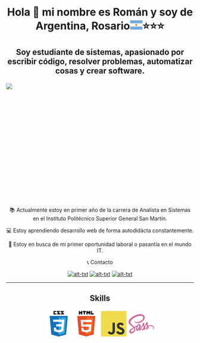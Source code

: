 # <p align="center">Hola 👋 mi nombre es Román y soy de Argentina, Rosario<img src="./assets/argentina-flag.svg" style=" height: 25px;">⭐⭐⭐</p>
</p>

## <p align="center">Soy estudiante de sistemas, apasionado por escribir código, resolver problemas, automatizar cosas y crear software.</p>

<div align="center"><img src="./assets/catt.gif" height="300px" style="display:block;margin: 20px 0px 30px;"></div>

<p align="center">📚 Actualmente estoy en primer año de la carrera de Analista en Sistemas en el Instituto Politécnico Superior General San Martín.</p>
<p align="center">💻 Estoy aprendiendo desarrollo web de forma autodidácta constantemente.</p>
<p align="center">🚀 Estoy en busca de mi primer oportunidad laboral o pasantía en el mundo IT.</p>
<p align="center">📞 Contacto</p>
<div align="center">

[![alt-txt](https://img.shields.io/badge/Linkedin-blue?style-for-the-badge&logo=Linkedin)](https://www.linkedin.com/in/romannalvarez) [![alt-txt](https://img.shields.io/badge/Portfolio-30B980?style-for-the-badge&logo=GoogleEarth&logoColor=fff)](https://romanalvarez.netlify.app/) [![alt-txt](https://img.shields.io/badge/Gmail-EA4335?style-for-the-badge&logo=Gmail&logoColor=fff)](mailto:alvarezroman150@gmail.com)

</div>

---

## <p align="center">Skills</p>
<div align="center">
<img src="https://raw.githubusercontent.com/devicons/devicon/master/icons/css3/css3-original-wordmark.svg" alt="css3" width="70" height="70"/>  
<img src="https://raw.githubusercontent.com/devicons/devicon/master/icons/html5/html5-original-wordmark.svg" alt="html5" width="70" height="70"/>
<img src="https://raw.githubusercontent.com/devicons/devicon/master/icons/javascript/javascript-original.svg" alt="javascript" width="70" height="70"/>  
<img src="https://raw.githubusercontent.com/devicons/devicon/master/icons/sass/sass-original.svg" alt="sass" width="70" height="70"/> 
</div>

